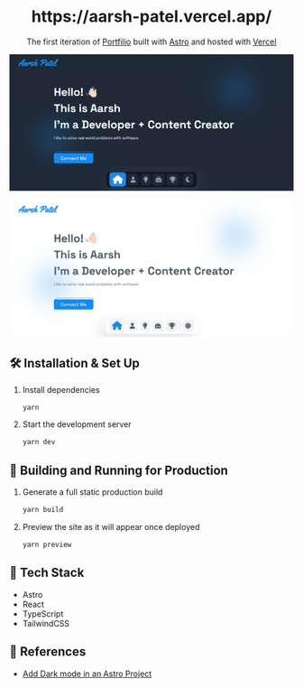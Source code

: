 
<h1 align="center">
  https://aarsh-patel.vercel.app/
</h1>
<p align="center">
  The first iteration of <a href="https://aarsh-patel.vercel.app/" target="_blank">Portfilio</a> built with <a href="https://www.astro.build/" target="_blank">Astro</a> and hosted with <a href="https://www.vercel.com/" target="_blank">Vercel</a>
</p>

![Dark Mode Demo](https://raw.githubusercontent.com/Aarsh30/Profile-Portfilio/main/public/assets/images/dark.png)

![Light Mode Demo](https://raw.githubusercontent.com/Aarsh30/Profile-Portfilio/main/public/assets/images/light.png)

## 🛠 Installation & Set Up

1. Install dependencies

   ```sh
   yarn
   ```

1. Start the development server

   ```sh
   yarn dev
   ```

## 🚀 Building and Running for Production

1. Generate a full static production build

   ```sh
   yarn build
   ```

1. Preview the site as it will appear once deployed

   ```sh
   yarn preview
   ```

## 🧰 Tech Stack

- Astro
- React
- TypeScript
- TailwindCSS

## 📖 References

- [Add Dark mode in an Astro Project](https://www.kevinzunigacuellar.com/blog/dark-mode-in-astro/)
